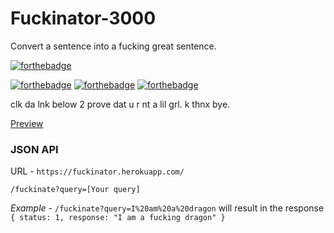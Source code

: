 
# Fuckinator-3000
Convert a sentence into a fucking great sentence.

[![forthebadge](http://forthebadge.com/images/badges/built-with-resentment.svg)](https://phenax.github.io)

[![forthebadge](http://forthebadge.com/images/badges/certified-snoop-lion.svg)](https://phenax.github.io)
[![forthebadge](http://forthebadge.com/images/badges/gluten-free.svg)](https://phenax.github.io)
[![forthebadge](http://forthebadge.com/images/badges/kinda-sfw.svg)](https://phenax.github.io)


clk da lnk below 2 prove dat u r nt a lil grl. k thnx bye.

[Preview](https://fuckinator.herokuapp.com/)



### JSON API

URL - `https://fuckinator.herokuapp.com/`


```/fuckinate?query=[Your query]```

*Example -* 
	```/fuckinate?query=I%20am%20a%20dragon``` will result in the response ```
		{
			status: 1,
			response: "I am a fucking dragon"
		}
	```
